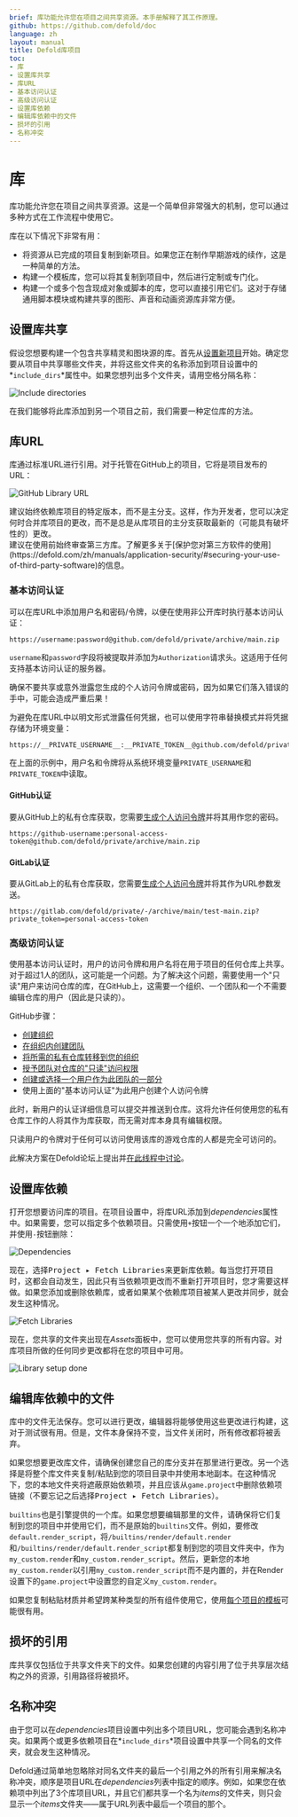 ```yaml
---
brief: 库功能允许您在项目之间共享资源。本手册解释了其工作原理。
github: https://github.com/defold/doc
language: zh
layout: manual
title: Defold库项目
toc:
- 库
- 设置库共享
- 库URL
- 基本访问认证
- 高级访问认证
- 设置库依赖
- 编辑库依赖中的文件
- 损坏的引用
- 名称冲突
---
```


# 库

库功能允许您在项目之间共享资源。这是一个简单但非常强大的机制，您可以通过多种方式在工作流程中使用它。

库在以下情况下非常有用：

* 将资源从已完成的项目复制到新项目。如果您正在制作早期游戏的续作，这是一种简单的方法。
* 构建一个模板库，您可以将其复制到项目中，然后进行定制或专门化。
* 构建一个或多个包含现成对象或脚本的库，您可以直接引用它们。这对于存储通用脚本模块或构建共享的图形、声音和动画资源库非常方便。

## 设置库共享

假设您想要构建一个包含共享精灵和图块源的库。首先从[设置新项目](/zh/manuals/project-setup/)开始。确定您要从项目中共享哪些文件夹，并将这些文件夹的名称添加到项目设置中的*`include_dirs`*属性中。如果您想列出多个文件夹，请用空格分隔名称：

![Include directories](/manuals/images/libraries/libraries_include_dirs.png)

在我们能够将此库添加到另一个项目之前，我们需要一种定位库的方法。

## 库URL

库通过标准URL进行引用。对于托管在GitHub上的项目，它将是项目发布的URL：

![GitHub Library URL](/manuals/images/libraries/libraries_library_url_github.png)

<div class='important' markdown='1'>
建议始终依赖库项目的特定版本，而不是主分支。这样，作为开发者，您可以决定何时合并库项目的更改，而不是总是从库项目的主分支获取最新的（可能具有破坏性的）更改。
</div>

<div class='important' markdown='1'>
建议在使用前始终审查第三方库。了解更多关于[保护您对第三方软件的使用](https://defold.com/zh/manuals/application-security/#securing-your-use-of-third-party-software)的信息。
</div>

### 基本访问认证

可以在库URL中添加用户名和密码/令牌，以便在使用非公开库时执行基本访问认证：

```
https://username:password@github.com/defold/private/archive/main.zip
```

`username`和`password`字段将被提取并添加为`Authorization`请求头。这适用于任何支持基本访问认证的服务器。

<div class='important' markdown='1'>
确保不要共享或意外泄露您生成的个人访问令牌或密码，因为如果它们落入错误的手中，可能会造成严重后果！
</div>

为避免在库URL中以明文形式泄露任何凭据，也可以使用字符串替换模式并将凭据存储为环境变量：

```
https://__PRIVATE_USERNAME__:__PRIVATE_TOKEN__@github.com/defold/private/archive/main.zip
```

在上面的示例中，用户名和令牌将从系统环境变量`PRIVATE_USERNAME`和`PRIVATE_TOKEN`中读取。

#### GitHub认证

要从GitHub上的私有仓库获取，您需要[生成个人访问令牌](https://docs.github.com/en/free-pro-team@latest/github/authenticating-to-github/creating-a-personal-access-token)并将其用作您的密码。

```
https://github-username:personal-access-token@github.com/defold/private/archive/main.zip
```

#### GitLab认证

要从GitLab上的私有仓库获取，您需要[生成个人访问令牌](https://docs.gitlab.com/ee/security/token_overview.html)并将其作为URL参数发送。

```
https://gitlab.com/defold/private/-/archive/main/test-main.zip?private_token=personal-access-token
```

### 高级访问认证

使用基本访问认证时，用户的访问令牌和用户名将在用于项目的任何仓库上共享。对于超过1人的团队，这可能是一个问题。为了解决这个问题，需要使用一个"只读"用户来访问仓库的库，在GitHub上，这需要一个组织、一个团队和一个不需要编辑仓库的用户（因此是只读的）。

GitHub步骤：
* [创建组织](https://docs.github.com/en/github/setting-up-and-managing-organizations-and-teams/creating-a-new-organization-from-scratch)
* [在组织内创建团队](https://docs.github.com/en/github/setting-up-and-managing-organizations-and-teams/creating-a-team)
* [将所需的私有仓库转移到您的组织](https://docs.github.com/en/github/administering-a-repository/transferring-a-repository)
* [授予团队对仓库的"只读"访问权限](https://docs.github.com/en/github/setting-up-and-managing-organizations-and-teams/managing-team-access-to-an-organization-repository)
* [创建或选择一个用户作为此团队的一部分](https://docs.github.com/en/github/setting-up-and-managing-organizations-and-teams/organizing-members-into-teams)
* 使用上面的"基本访问认证"为此用户创建个人访问令牌

此时，新用户的认证详细信息可以提交并推送到仓库。这将允许任何使用您的私有仓库工作的人将其作为库获取，而无需对库本身具有编辑权限。

<div class='important' markdown='1'>
只读用户的令牌对于任何可以访问使用该库的游戏仓库的人都是完全可访问的。
</div>

此解决方案在Defold论坛上提出并[在此线程中讨论](https://forum.defold.com/t/private-github-for-library-solved/67240)。

## 设置库依赖

打开您想要访问库的项目。在项目设置中，将库URL添加到*dependencies*属性中。如果需要，您可以指定多个依赖项目。只需使用`+`按钮一个一个地添加它们，并使用`-`按钮删除：

![Dependencies](/manuals/images/libraries/libraries_dependencies.png)

现在，选择<kbd>Project ▸ Fetch Libraries</kbd>来更新库依赖。每当您打开项目时，这都会自动发生，因此只有当依赖项更改而不重新打开项目时，您才需要这样做。如果您添加或删除依赖库，或者如果某个依赖库项目被某人更改并同步，就会发生这种情况。

![Fetch Libraries](/manuals/images/libraries/libraries_fetch_libraries.png)

现在，您共享的文件夹出现在*Assets*面板中，您可以使用您共享的所有内容。对库项目所做的任何同步更改都将在您的项目中可用。

![Library setup done](/manuals/images/libraries/libraries_done.png)

## 编辑库依赖中的文件

库中的文件无法保存。您可以进行更改，编辑器将能够使用这些更改进行构建，这对于测试很有用。但是，文件本身保持不变，当文件关闭时，所有修改都将被丢弃。

如果您想要更改库文件，请确保创建您自己的库分支并在那里进行更改。另一个选择是将整个库文件夹复制/粘贴到您的项目目录中并使用本地副本。在这种情况下，您的本地文件夹将遮蔽原始依赖项，并且应该从`game.project`中删除依赖项链接（不要忘记之后选择<kbd>Project ▸ Fetch Libraries</kbd>）。

`builtins`也是引擎提供的一个库。如果您想要编辑那里的文件，请确保将它们复制到您的项目中并使用它们，而不是原始的`builtins`文件。例如，要修改`default.render_script`，将`/builtins/render/default.render`和`/builtins/render/default.render_script`都复制到您的项目文件夹中，作为`my_custom.render`和`my_custom.render_script`。然后，更新您的本地`my_custom.render`以引用`my_custom.render_script`而不是内置的，并在Render设置下的`game.project`中设置您的自定义`my_custom.render`。

如果您复制粘贴材质并希望跨某种类型的所有组件使用它，使用[每个项目的模板](/zh/manuals/editor/#creating-new-project-files)可能很有用。

## 损坏的引用

库共享仅包括位于共享文件夹下的文件。如果您创建的内容引用了位于共享层次结构之外的资源，引用路径将被损坏。

## 名称冲突

由于您可以在*dependencies*项目设置中列出多个项目URL，您可能会遇到名称冲突。如果两个或更多依赖项目在*`include_dirs`*项目设置中共享一个同名的文件夹，就会发生这种情况。

Defold通过简单地忽略除对同名文件夹的最后一个引用之外的所有引用来解决名称冲突，顺序是项目URL在*dependencies*列表中指定的顺序。例如，如果您在依赖项中列出了3个库项目URL，并且它们都共享一个名为*items*的文件夹，则只会显示一个*items*文件夹——属于URL列表中最后一个项目的那个。